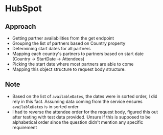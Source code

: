 # HubSpot

## Approach

- Getting partner availabilities from the get endpoint
- Grouping the list of partners based on Country property
- Determining start dates for all partners
- Mapping each country's partners to partners based on start date (Country -> StartDate -> Attendees)
- Picking the start date where most partners are able to come
- Mapping this object structure to request body structure.

## Note

- Based on the list of `availableDates`, the dates were in sorted order, I did rely in this fact. Assuming data coming from the service ensures `availableDates` is in sorted order
- I had to reverse the attendee order for the request body, figured this out after testing with test data provided. Unsure if this is supposed to be alphabetical order since the question didn't mention any specific requirement
